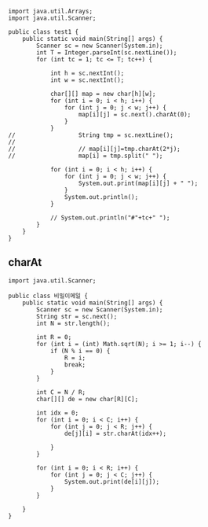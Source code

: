     import java.util.Arrays;
    import java.util.Scanner;

    public class test1 {
	    public static void main(String[] args) {
		    Scanner sc = new Scanner(System.in);
		    int T = Integer.parseInt(sc.nextLine());
		    for (int tc = 1; tc <= T; tc++) {
			
			    int h = sc.nextInt();
			    int w = sc.nextInt();

			    char[][] map = new char[h][w];
			    for (int i = 0; i < h; i++) {
				    for (int j = 0; j < w; j++) {
					    map[i][j] = sc.next().charAt(0);
				    }
			    }
    //				    String tmp = sc.nextLine();
    //
    //				    // map[i][j]=tmp.charAt(2*j);
    //				    map[i] = tmp.split(" ");

			    for (int i = 0; i < h; i++) {
				    for (int j = 0; j < w; j++) {
					    System.out.print(map[i][j] + " ");
				    }
				    System.out.println();
			    }

			    // System.out.println("#"+tc+" ");
		    }
	    }
    }

## charAt

    import java.util.Scanner;

    public class 비밀이메일 {
	    public static void main(String[] args) {
		    Scanner sc = new Scanner(System.in);
		    String str = sc.next();
		    int N = str.length();

		    int R = 0;
		    for (int i = (int) Math.sqrt(N); i >= 1; i--) {
			    if (N % i == 0) {
				    R = i;
				    break;
			    }
		    }

		    int C = N / R;
		    char[][] de = new char[R][C];

		    int idx = 0;
		    for (int i = 0; i < C; i++) {
			    for (int j = 0; j < R; j++) {
				    de[j][i] = str.charAt(idx++);

			    }
		    }

		    for (int i = 0; i < R; i++) {
			    for (int j = 0; j < C; j++) {
				    System.out.print(de[i][j]);
			    }
		    }

	    }
    }
